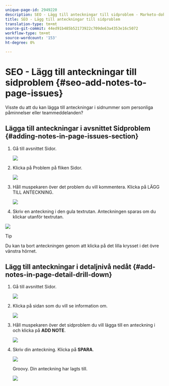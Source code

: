 ```yaml
---
unique-page-id: 2949220
description: SEO - Lägg till anteckningar till sidproblem - Marketo-dokument - Produktdokumentation
title: SEO - Lägg till anteckningar till sidproblem
translation-type: tm+mt
source-git-commit: 44ed91b485b52173922c709de63a4353e16c5072
workflow-type: tm+mt
source-wordcount: '153'
ht-degree: 0%

---
```



# SEO - Lägg till anteckningar till sidproblem {#seo-add-notes-to-page-issues}

Visste du att du kan lägga till anteckningar i sidnummer som personliga påminnelser eller teammeddelanden?

## Lägga till anteckningar i avsnittet Sidproblem {#adding-notes-in-page-issues-section}

1. Gå till avsnittet Sidor.

   ![](assets/image2014-9-18-13-3a11-3a43.png)

1. Klicka på Problem på fliken Sidor.

   ![](assets/image2014-9-18-13-3a12-3a0.png)

1. Håll muspekaren över det problem du vill kommentera. Klicka på LÄGG TILL ANTECKNING.

   ![](assets/image2014-9-18-13-3a12-3a6.png)

1. Skriv en anteckning i den gula textrutan. Anteckningen sparas om du klickar utanför textrutan.

![](assets/image2014-9-18-13-3a12-3a32.png)

>[!TIP]
>
>Du kan ta bort anteckningen genom att klicka på det lilla krysset i det övre vänstra hörnet.

## Lägg till anteckningar i detaljnivå nedåt {#add-notes-in-page-detail-drill-down}

1. Gå till avsnittet Sidor.

   ![](assets/image2014-9-18-13-3a12-3a59.png)

1. Klicka på sidan som du vill se information om.

   ![](assets/image2014-9-18-13-3a13-3a42.png)

1. Håll muspekaren över det sidproblem du vill lägga till en anteckning i och klicka på **ADD NOTE**.

   ![](assets/image2014-9-18-13-3a13-3a46.png)

1. Skriv din anteckning. Klicka på **SPARA**.

   ![](assets/image2014-9-18-13-3a14-3a5.png)

   Groovy. Din anteckning har lagts till.

   ![](assets/image2014-9-18-13-3a14-3a20.png)

